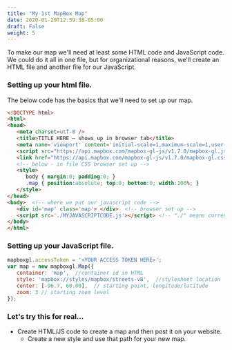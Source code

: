 ```yaml
---
title: "My 1st MapBox Map"
date: 2020-01-29T12:59:38-05:00
draft: False
weight: 5
---
```


To make our map we'll need at least some HTML code and JavaScript code. We could do it all in one file, but for organizational reasons, we'll create an HTML file and another file for our JavaScript.

### Setting up your html file.

The below code has the basics that we'll need to set up our map.

``` HTML
<!DOCTYPE html>
<html>
<head>  
   <meta charset=utf-8 />  
   <title>TITLE HERE – shows up in browser tab</title>  
   <meta name='viewport' content='initial-scale=1,maximum-scale=1,user-scalable=no' />  <!-- Adjusts the screen width to the device accessing the web map -->
   <script src="https://api.mapbox.com/mapbox-gl-js/v1.7.0/mapbox-gl.js"></script> <!-- Sets up Mapbox GL JS -->
   <link href="https://api.mapbox.com/mapbox-gl-js/v1.7.0/mapbox-gl.css" rel="stylesheet" /> <!-- Sets up Mapbox GL JS -->
   <!-- below - in file CSS browser set up -->
   <style>
      body { margin:0; padding:0; }   
      .map { position:absolute; top:0; bottom:0; width:100%; }  
   </style>
</head>
<body>  <!-- where we put our javascript code -->
   <div id='map' class='map'> </div>  <!-- browser set up -->
   <script src='./MYJAVASCRIPTCODE.js'></script> <!-- "./" means current directory, so if you put your code elsewhere use that path -->
</body>
</html>

```

### Setting up your JavaScript file.

``` JavaScript
mapboxgl.accessToken = '<YOUR ACCESS TOKEN HERE>';
var map = new mapboxgl.Map({  
   container: 'map',  //container id in HTML
   style: 'mapbox://styles/mapbox/streets-v8',  //stylesheet location
   center: [-96.7, 60.00],  // starting point, longitude/latitude
   zoom: 3 // starting zoom level
});
```
### Let's try this for real...
* Create HTML/JS code to create a map and then post it on your website.
  * Create a new style and use that path for your new map.
